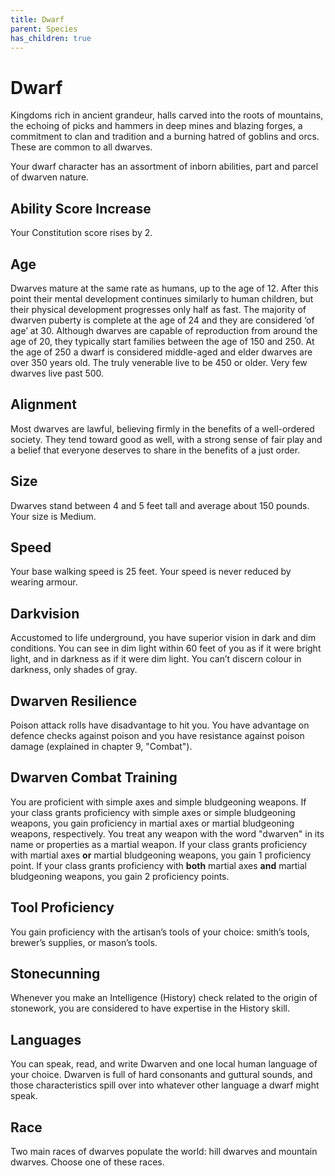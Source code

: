 ```yaml
---
title: Dwarf
parent: Species
has_children: true
---
```


# Dwarf
Kingdoms rich in ancient grandeur, halls carved into the roots of mountains, the echoing of picks and hammers in deep mines and blazing forges, a commitment to clan and tradition and a burning hatred of goblins and orcs. These are common to all dwarves.

Your dwarf character has an assortment of inborn abilities, part and parcel of dwarven nature.

## Ability Score Increase
Your Constitution score rises by 2.

## Age
Dwarves mature at the same rate as humans, up to the age of 12. After this point their mental development continues similarly to human children, but their physical development progresses only half as fast. The majority of dwarven puberty is complete at the age of 24 and they are considered ‘of age’ at 30. Although dwarves are capable of reproduction from around the age of 20, they typically start families between the age of 150 and 250. At the age of 250 a dwarf is considered middle-aged and elder dwarves are over 350 years old. The truly venerable live to be 450 or older. Very few dwarves live past 500.

## Alignment
Most dwarves are lawful, believing firmly in the benefits of a well-ordered society. They tend toward good as well, with a strong sense of fair play and a belief that everyone deserves to share in the benefits of a just order.

## Size
Dwarves stand between 4 and 5 feet tall and average about 150 pounds. Your size is Medium.

## Speed
Your base walking speed is 25 feet. Your speed is never reduced by wearing armour.

## Darkvision
Accustomed to life underground, you have superior vision in dark and dim conditions. You can see in dim light within 60 feet of you as if it were bright light, and in darkness as if it were dim light. You can’t discern colour in darkness, only shades of gray.

## Dwarven Resilience
Poison attack rolls have disadvantage to hit you. You have advantage on defence checks against poison and you have resistance against poison damage (explained in chapter 9, "Combat").

## Dwarven Combat Training
You are proficient with simple axes and simple bludgeoning weapons. If your class grants proficiency with simple axes or simple bludgeoning weapons, you gain proficiency in martial axes or martial bludgeoning weapons, respectively. You treat any weapon with the word "dwarven" in its name or properties as a martial weapon. If your class grants proficiency with martial axes **or** martial bludgeoning weapons, you gain 1 proficiency point. If your class grants proficiency with **both** martial axes **and** martial bludgeoning weapons, you gain 2 proficiency points.

## Tool Proficiency
You gain proficiency with the artisan’s tools of your choice: smith’s tools, brewer’s supplies, or mason’s tools.

## Stonecunning
Whenever you make an Intelligence (History) check related to the origin of stonework, you are considered to have expertise in the History skill.

## Languages
You can speak, read, and write Dwarven and one local human language of your choice. Dwarven is full of hard consonants and guttural sounds, and those characteristics spill over into whatever other language a dwarf might speak.

## Race
Two main races of dwarves populate the world: hill dwarves and mountain dwarves. Choose one of these races.
